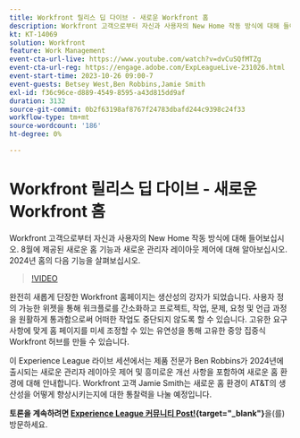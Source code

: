 ```yaml
---
title: Workfront 릴리스 딥 다이브 - 새로운 Workfront 홈
description: Workfront 고객으로부터 자신과 사용자의 New Home 작동 방식에 대해 들어보십시오.
kt: KT-14069
solution: Workfront
feature: Work Management
event-cta-url-live: https://www.youtube.com/watch?v=dvCuSQfMTZg
event-cta-url-reg: https://engage.adobe.com/ExpLeagueLive-231026.html
event-start-time: 2023-10-26 09:00-7
event-guests: Betsey West,Ben Robbins,Jamie Smith
exl-id: f36c96ce-d889-4549-8595-a43d815dd9af
duration: 3132
source-git-commit: 0b2f63198af8767f24783dbafd244c9398c24f33
workflow-type: tm+mt
source-wordcount: '186'
ht-degree: 0%

---
```


# Workfront 릴리스 딥 다이브 - 새로운 Workfront 홈

Workfront 고객으로부터 자신과 사용자의 New Home 작동 방식에 대해 들어보십시오. 8월에 제공된 새로운 홈 기능과 새로운 관리자 레이아웃 제어에 대해 알아보십시오. 2024년 홈의 다음 기능을 살펴보십시오.

>[!VIDEO](https://video.tv.adobe.com/v/3424606/?learn=on)

완전히 새롭게 단장한 Workfront 홈페이지는 생산성의 강자가 되었습니다. 사용자 정의 가능한 위젯을 통해 워크플로를 간소화하고 프로젝트, 작업, 문제, 요청 및 언급 과정을 원활하게 통과함으로써 어떠한 작업도 중단되지 않도록 할 수 있습니다. 고유한 요구 사항에 맞게 홈 페이지를 미세 조정할 수 있는 유연성을 통해 고유한 중앙 집중식 Workfront 허브를 만들 수 있습니다.

이 Experience League 라이브 세션에서는 제품 전문가 Ben Robbins가 2024년에 출시되는 새로운 관리자 레이아웃 제어 및 흥미로운 개선 사항을 포함하여 새로운 홈 환경에 대해 안내합니다. Workfront 고객 Jamie Smith는 새로운 홈 환경이 AT&amp;T의 생산성을 어떻게 향상시키는지에 대한 통찰력을 나눌 예정입니다.

**토론을 계속하려면 [Experience League 커뮤니티 Post!](https://experienceleaguecommunities.adobe.com/t5/workfront-discussions/10-26-webinar-q-amp-a-thread-workfront-release-deep-dive-new/td-p/627470?profile.language=ko){target="_blank"}**&#x200B;을(를) 방문하세요.


